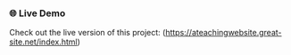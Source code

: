 ### 🌐 Live Demo
Check out the live version of this project: (https://ateachingwebsite.great-site.net/index.html)
